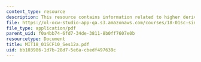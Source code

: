 ```yaml
---
content_type: resource
description: This resource contains information related to higher derivatives.
file: https://ol-ocw-studio-app-qa.s3.amazonaws.com/courses/18-01sc-single-variable-calculus-fall-2010/bb1039861d7b28d75e6acbedf497639c_MIT18_01SCF10_Ses12a.pdf
file_type: application/pdf
parent_uid: f0a4bb74-6fd7-34de-3811-8b0ff7607e0b
resourcetype: Document
title: MIT18_01SCF10_Ses12a.pdf
uid: bb103986-1d7b-28d7-5e6a-cbedf497639c
---
```

